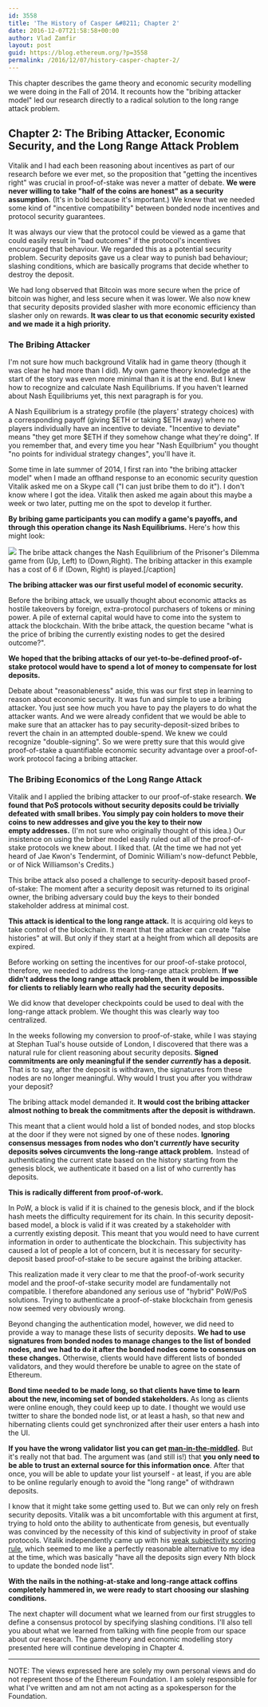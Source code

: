 ```yaml
---
id: 3558
title: 'The History of Casper &#8211; Chapter 2'
date: 2016-12-07T21:58:58+00:00
author: Vlad Zamfir
layout: post
guid: https://blog.ethereum.org/?p=3558
permalink: /2016/12/07/history-casper-chapter-2/
---
```

This chapter describes the game theory and economic security modelling we were doing in the Fall of 2014. It recounts how the "bribing attacker model" led our research directly to a radical solution to the long range attack problem.
<h2>Chapter 2: The Bribing Attacker, Economic Security, and the Long Range Attack Problem</h2>
Vitalik and I had each been reasoning about incentives as part of our research before we ever met, so the proposition that "getting the incentives right" was crucial in proof-of-stake was never a matter of debate. <strong>We were never willing to take "half of the coins are honest" as a security assumption.</strong> (It's in bold because it's important.) We knew that we needed some kind of "incentive compatibility" between bonded node incentives and protocol security guarantees.

It was always our view that the protocol could be viewed as a game that could easily result in "bad outcomes" if the protocol's incentives encouraged that behaviour. We regarded this as a potential security problem. Security deposits gave us a clear way to punish bad behaviour; slashing conditions, which are basically programs that decide whether to destroy the deposit.

We had long observed that Bitcoin was more secure when the price of bitcoin was higher, and less secure when it was lower. We also now knew that security deposits provided slasher with more economic efficiency than slasher only on rewards. <strong>It was clear to us that economic security existed and we made it a high priority.</strong>
<h3>The Bribing Attacker</h3>
I'm not sure how much background Vitalik had in game theory (though it was clear he had more than I did). My own game theory knowledge at the start of the story was even more minimal than it is at the end. But I knew how to recognize and calculate Nash Equilibriums. If you haven't learned about Nash Equilibriums yet, this next paragraph is for you.

A Nash Equilibrium is a strategy profile (the players' strategy choices) with a corresponding payoff (giving $ETH or taking $ETH away) where no players individually have an incentive to deviate. "Incentive to deviate" means "they get more $ETH if they somehow change what they're doing". If you remember that, and every time you hear "Nash Equilbrium" you thought "no points for individual strategy changes", you'll have it.

Some time in late summer of 2014, I first ran into "the bribing attacker model" when I made an offhand response to an economic security question Vitalik asked me on a Skype call ("I can just bribe them to do it"). I don't know where I got the idea. Vitalik then asked me again about this maybe a week or two later, putting me on the spot to develop it further.

<strong>By bribing game participants you can modify a game's payoffs, and through this operation change its Nash Equilibriums.</strong> Here's how this might look:

<img src="http://i.imgur.com/owE9V4c.png"/> The bribe attack changes the Nash Equilibrium of the Prisoner's Dilemma game from (Up, Left) to (Down,Right). The bribing attacker in this example has a cost of 6 if (Down, Right) is played.[/caption]

<strong>The bribing attacker was our first useful model of economic security.</strong>

Before the bribing attack, we usually thought about economic attacks as hostile takeovers by foreign, extra-protocol purchasers of tokens or mining power. A pile of external capital would have to come into the system to attack the blockchain. With the bribe attack, the question became "what is the price of bribing the currently existing nodes to get the desired outcome?".

<strong>We hoped that the bribing attacks of our yet-to-be-defined proof-of-stake protocol would have to spend a lot of money to compensate for lost deposits.</strong>

Debate about "reasonableness" aside, this was our first step in learning to reason about economic security. It was fun and simple to use a bribing attacker. You just see how much you have to pay the players to do what the attacker wants. And we were already confident that we would be able to make sure that an attacker has to pay security-deposit-sized bribes to revert the chain in an attempted double-spend. We knew we could recognize "double-signing". So we were pretty sure that this would give proof-of-stake a quantifiable economic security advantage over a proof-of-work protocol facing a bribing attacker.
<h3>The Bribing Economics of the Long Range Attack</h3>
Vitalik and I applied the bribing attacker to our proof-of-stake research. <strong>We found that PoS protocols without security deposits could be trivially defeated with small bribes. You simply pay coin holders to move their coins to new addresses and give you the key to their now empty addresses.</strong> (I'm not sure who originally thought of this idea.) Our insistence on using the briber model easily ruled out all of the proof-of-stake protocols we knew about. I liked that. (At the time we had not yet heard of Jae Kwon's Tendermint, of Dominic William's now-defunct Pebble, or of Nick Williamson's Credits.)

This bribe attack also posed a challenge to security-deposit based proof-of-stake: The moment after a security deposit was returned to its original owner, the bribing adversary could buy the keys to their bonded stakeholder address at minimal cost.

<strong>This attack is identical to the long range attack.</strong> It is acquiring old keys to take control of the blockchain. It meant that the attacker can create "false histories" at will. But only if they start at a height from which all deposits are expired.

Before working on setting the incentives for our proof-of-stake protocol, therefore, we needed to address the long-range attack problem. <strong>If we didn't address the long range attack problem, then it would be impossible for clients to reliably learn who really had the security deposits.</strong>

We did know that developer checkpoints could be used to deal with the long-range attack problem. We thought this was clearly way too centralized.

In the weeks following my conversion to proof-of-stake, while I was staying at Stephan Tual's house outside of London, I discovered that there was a natural rule for client reasoning about security deposits. <strong>Signed commitments are only meaningful if the sender <em>currently</em> has a deposit.</strong> That is to say, after the deposit is withdrawn, the signatures from these nodes are no longer meaningful. Why would I trust you after you withdraw your deposit?

The bribing attack model demanded it. <strong>It would cost the bribing attacker almost nothing to break the commitments after the deposit is withdrawn. </strong>

This meant that a client would hold a list of bonded nodes, and stop blocks at the door if they were not signed by one of these nodes. <strong>Ignoring consensus messages from nodes who don't <em>currently</em> have security deposits <del>solves</del> circumvents the long-range attack problem.  </strong>Instead of authenticating the current state based on the history starting from the genesis block, we authenticate it based on a list of who currently has deposits.

<strong>This is radically different from proof-of-work. </strong>

In PoW, a block is valid if it is chained to the genesis block, and if the block hash meets the difficulty requirement for its chain. In this security deposit-based model, a block is valid if it was created by a stakeholder with a currently existing deposit. This meant that you would need to have current information in order to authenticate the blockchain. This subjectivity has caused a lot of people a lot of concern, but it is necessary for security-deposit based proof-of-stake to be secure against the bribing attacker.

This realization made it very clear to me that the proof-of-work security model and the proof-of-stake security model are fundamentally not compatible. I therefore abandoned any serious use of "hybrid" PoW/PoS solutions. Trying to authenticate a proof-of-stake blockchain from genesis now seemed very obviously wrong.

Beyond changing the authentication model, however, we did need to provide a way to manage these lists of security deposits. <strong>We had to use signatures from bonded nodes to manage changes to the list of bonded nodes, and we had to do it after the bonded nodes come to consensus on these changes.</strong> Otherwise, clients would have different lists of bonded validators, and they would therefore be unable to agree on the state of Ethereum.<strong> </strong>

<strong>Bond time needed to be made long, so that clients have time to learn about the new, incoming set of bonded stakeholders.</strong> As long as clients were online enough, they could keep up to date. I thought we would use twitter to share the bonded node list, or at least a hash, so that new and hibernating clients could get synchronized after their user enters a hash into the UI.

<strong>If you have the wrong validator list you can get <a href="https://en.wikipedia.org/wiki/Man-in-the-middle_attack">man-in-the-middled</a>.</strong> But it's really not that bad. The argument was (and still is!) that <strong>you only need to be able to trust an external source for this information once</strong>. After that once, you will be able to update your list yourself - at least, if you are able to be online regularly enough to avoid the "long range" of withdrawn deposits.

I know that it might take some getting used to. But we can only rely on fresh security deposits. Vitalik was a bit uncomfortable with this argument at first, trying to hold onto the ability to authenticate from genesis, but eventually was convinced by the necessity of this kind of subjectivity in proof of stake protocols. Vitalik independently came up with his <a href="https://blog.ethereum.org/2014/11/25/proof-stake-learned-love-weak-subjectivity/">weak subjectivity scoring rule</a>, which seemed to me like a perfectly reasonable alternative to my idea at the time, which was basically "have all the deposits sign every Nth block to update the bonded node list".

<strong>With the nails in the nothing-at-stake and long-range attack coffins completely hammered in, we were ready to start choosing our slashing conditions.</strong>

The next chapter will document what we learned from our first struggles to define a consensus protocol by specifying slashing conditions. I'll also tell you about what we learned from talking with fine people from our space about our research. The game theory and economic modelling story presented here will continue developing in Chapter 4.

--------------------------------

NOTE: The views expressed here are solely my own personal views and do not represent those of the Ethereum Foundation. I am solely responsible for what I've written and am not am not acting as a spokesperson for the Foundation.